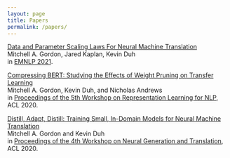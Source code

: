 ```yaml
---
layout: page
title: Papers
permalink: /papers/
---
```


<a href="https://openreview.net/forum?id=IKA7MLxsLSu">Data and Parameter Scaling Laws For Neural Machine Translation</a><br>
Mitchell A. Gordon, Jared Kaplan, Kevin Duh<br>
in <a href="https://2021.emnlp.org/">EMNLP 2021</a>.

<a href="https://arxiv.org/abs/2002.08307">Compressing BERT: Studying the Effects of Weight Pruning on Transfer Learning</a><br>
Mitchell A. Gordon, Kevin Duh, and Nicholas Andrews <br>
in <a href="https://sites.google.com/view/repl4nlp2020/home">Proceedings of the 5th Workshop on Representation Learning for NLP</a>, ACL 2020.

<a href="https://arxiv.org/abs/2003.02877">Distill, Adapt, Distill: Training Small, In-Domain Models for Neural Machine Translation</a><br>
Mitchell A. Gordon and Kevin Duh<br>
in <a href="https://sites.google.com/view/wngt20/home">Proceedings of the 4th Workshop on Neural Generation and Translation</a>, ACL 2020.
